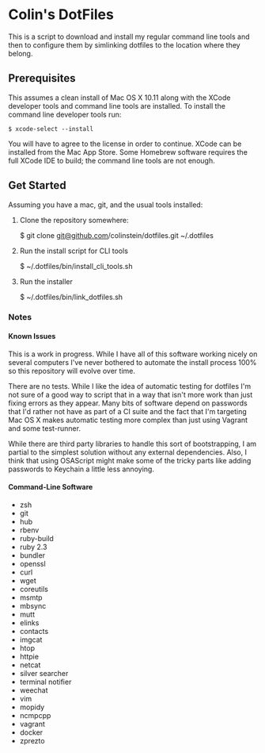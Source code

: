 # Colin's DotFiles
This is a script to download and install my regular command line tools
and then to configure them by simlinking dotfiles to the location where
they belong.

## Prerequisites
This assumes a clean install of Mac OS X 10.11 along with the XCode
developer tools and command line tools are installed. To install the
command line developer tools run:

    $ xcode-select --install

You will have to agree to the license in order to continue. XCode can be
installed from the Mac App Store. Some Homebrew software requires the full
XCode IDE to build; the command line tools are not enough.

## Get Started
Assuming you have a mac, git, and the usual tools installed:

  1. Clone the repository somewhere:

      $ git clone git@github.com/colinstein/dotfiles.git ~/.dotfiles

  2. Run the install script for CLI tools

      $ ~/.dotfiles/bin/install_cli_tools.sh

  3. Run the installer

      $ ~/.dotfiles/bin/link_dotfiles.sh

### Notes
#### Known Issues
This is a work in progress. While I have all of this software working nicely
on several computers I've never bothered to automate the install process 100%
so this repository will evolve over time.

There are no tests. While I like the idea of automatic testing for dotfiles
I'm not sure of a good way to script that in a way that isn't more work than
just fixing errors as they appear. Many bits of software depend on passwords
that I'd rather not have as part of a CI suite and the fact that I'm targeting
Mac OS X makes automatic testing more complex than just using Vagrant and some
test-runner.

While there are third party libraries to handle this sort of bootstrapping, I
am partial to the simplest solution without any external dependencies. Also,
I think that using OSAScript might make some of the tricky parts like adding
passwords to Keychain a little less annoying.

#### Command-Line Software
  * zsh
  * git
  * hub
  * rbenv
  * ruby-build
  * ruby 2.3
  * bundler
  * openssl
  * curl
  * wget
  * coreutils
  * msmtp
  * mbsync
  * mutt
  * elinks
  * contacts
  * imgcat
  * htop
  * httpie
  * netcat
  * silver searcher
  * terminal notifier
  * weechat
  * vim
  * mopidy
  * ncmpcpp
  * vagrant
  * docker
  * zprezto
